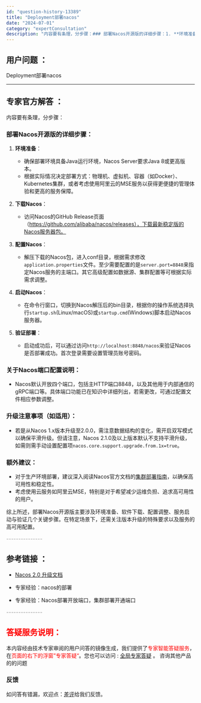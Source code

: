 ```yaml
---
id: "question-history-13389"
title: "Deployment部署nacos"
date: "2024-07-01"
category: "expertConsultation"
description: "内容要有条理，分步骤：### 部署Nacos开源版的详细步骤：1. **环境准备**：   - 确保部署环境具备Java运行环境，Nacos Server要求Java 8或更高版本。   - 根据实际情况决定部署方式：物理机、虚拟机、容器（如Docker）、Kubernetes集群，或者考虑使用阿里"
---
```


## 用户问题 ： 
 Deployment部署nacos  

---------------
## 专家官方解答 ：

内容要有条理，分步骤：

### 部署Nacos开源版的详细步骤：

1. **环境准备**：
   - 确保部署环境具备Java运行环境，Nacos Server要求Java 8或更高版本。
   - 根据实际情况决定部署方式：物理机、虚拟机、容器（如Docker）、Kubernetes集群，或者考虑使用阿里云的MSE服务以获得更便捷的管理体验和更高的服务保障。

2. **下载Nacos**：
   - 访问Nacos的GitHub Release页面（https://github.com/alibaba/nacos/releases），下载最新稳定版的Nacos服务器包。

3. **配置Nacos**：
   - 解压下载的Nacos包，进入conf目录，根据需求修改`application.properties`文件。至少需要配置的是`server.port=8848`来指定Nacos服务的主端口。其它高级配置如数据源、集群配置等可根据实际需求调整。

4. **启动Nacos**：
   - 在命令行窗口，切换到Nacos解压后的bin目录，根据你的操作系统选择执行`startup.sh`(Linux/macOS)或`startup.cmd`(Windows)脚本启动Nacos服务器。

5. **验证部署**：
   - 启动成功后，可以通过访问`http://localhost:8848/nacos`来验证Nacos是否部署成功。首次登录需要设置管理员账号密码。

### 关于Nacos端口配置说明：
- Nacos默认开放四个端口，包括主HTTP端口8848，以及其他用于内部通信的gRPC端口等。具体端口功能已在知识中详细列出，若需更改，可通过配置文件相应参数调整。

### 升级注意事项（如适用）：
- 若是从Nacos 1.x版本升级至2.0.0，需注意数据结构的变化，需开启双写模式以确保平滑升级。但请注意，Nacos 2.1.0及以上版本默认不支持平滑升级，如需则需手动设置配置项`nacos.core.support.upgrade.from.1x=true`。

### 额外建议：
- 对于生产环境部署，建议深入阅读Nacos官方文档的[集群部署指南](https://nacos.io/docs/latest/guide/admin/cluster-mode-quick-start/)，以确保高可用性和稳定性。
- 考虑使用云服务如阿里云MSE，特别是对于希望减少运维负担、追求高可用性的用户。

综上所述，部署Nacos开源版主要涉及环境准备、软件下载、配置调整、服务启动与验证几个关键步骤。在特定场景下，还需关注版本升级的特殊要求以及服务的高可用配置。


<font color="#949494">---------------</font> 


## 参考链接 ：

* [Nacos 2.0 升级文档](https://nacos.io/docs/latest/upgrading/200-upgrading)
 
 * 专家经验：nacos的部署 
 
 * 专家经验：Nacos部署开放端口，集群部署开通端口 


 <font color="#949494">---------------</font> 
 


## <font color="#FF0000">答疑服务说明：</font> 

本内容经由技术专家审阅的用户问答的镜像生成，我们提供了<font color="#FF0000">专家智能答疑服务</font>，在<font color="#FF0000">页面的右下的浮窗”专家答疑“</font>。您也可以访问 : [全局专家答疑](https://answer.opensource.alibaba.com/docs/intro) 。 咨询其他产品的的问题

### 反馈
如问答有错漏，欢迎点：[差评](https://ai.nacos.io/user/feedbackByEnhancerGradePOJOID?enhancerGradePOJOId=15999)给我们反馈。
